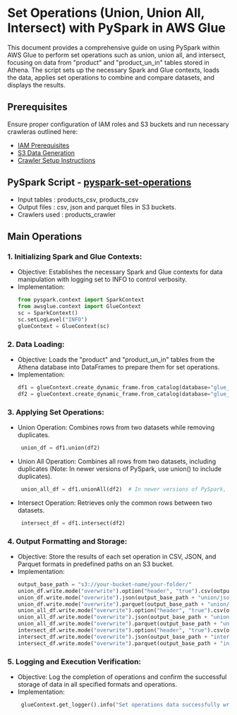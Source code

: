 # Set Operations (Union, Union All, Intersect) with PySpark in AWS Glue
This document provides a comprehensive guide on using PySpark within AWS Glue to perform set operations such as union, union all, and intersect, focusing on data from "product" and "product_un_in" tables stored in Athena. The script sets up the necessary Spark and Glue contexts, loads the data, applies set operations to combine and compare datasets, and displays the results.

## Prerequisites

Ensure proper configuration of IAM roles and S3 buckets and run necessary crawleras outlined here:
* [IAM Prerequisites](IAM-prerequisites.md)
* [S3 Data Generation](s3-data-generation.md)
* [Crawler Setup Instructions](set-up-instructions.md)
  
##  PySpark Script - [pyspark-set-operations](../glue-code/ti-pyspark-union-unionall-intersect.py)
- Input tables          : products_csv, products_csv
- Output files          : csv, json and parquet files in S3 buckets.
- Crawlers used         : products_crawler

## Main Operations

### 1. Initializing Spark and Glue Contexts:
* Objective: Establishes the necessary Spark and Glue contexts for data manipulation with logging set to INFO to control verbosity.
* Implementation:
  ```python
  from pyspark.context import SparkContext
  from awsglue.context import GlueContext
  sc = SparkContext()
  sc.setLogLevel("INFO")
  glueContext = GlueContext(sc)
  ```

### 2. Data Loading:
* Objective: Loads the "product" and "product_un_in" tables from the Athena database into DataFrames to prepare them for set operations.
* Implementation:
  ```python
  df1 = glueContext.create_dynamic_frame.from_catalog(database="glue_db", table_name="product").toDF()
  df2 = glueContext.create_dynamic_frame.from_catalog(database="glue_db", table_name="product_un_in").toDF()

  ```
### 3. Applying Set Operations:
* Union Operation: Combines rows from two datasets while removing duplicates.
  ```python
   union_df = df1.union(df2)
  ```
* Union All Operation: Combines all rows from two datasets, including duplicates (Note: In newer versions of PySpark, use union() to include duplicates).
  ```python
   union_all_df = df1.unionAll(df2)  # In newer versions of PySpark, use union() instead
  ```
* Intersect Operation: Retrieves only the common rows between two datasets.
  ```python
   intersect_df = df1.intersect(df2)
  ```

### 4. Output Formatting and Storage:
* Objective: Store the results of each set operation in CSV, JSON, and Parquet formats in predefined paths on an S3 bucket.
* Implementation:
  ```python
  output_base_path = "s3://your-bucket-name/your-folder/"
  union_df.write.mode("overwrite").option("header", "true").csv(output_base_path + "union/csv/")
  union_df.write.mode("overwrite").json(output_base_path + "union/json/")
  union_df.write.mode("overwrite").parquet(output_base_path + "union/parquet/")
  union_all_df.write.mode("overwrite").option("header", "true").csv(output_base_path + "union_all/csv/")
  union_all_df.write.mode("overwrite").json(output_base_path + "union_all/json/")
  union_all_df.write.mode("overwrite").parquet(output_base_path + "union_all/parquet/")
  intersect_df.write.mode("overwrite").option("header", "true").csv(output_base_path + "intersect/csv/")
  intersect_df.write.mode("overwrite").json(output_base_path + "intersect/json/")
  intersect_df.write.mode("overwrite").parquet(output_base_path + "intersect/parquet/")
  ```

### 5. Logging and Execution Verification:
* Objective: Log the completion of operations and confirm the successful storage of data in all specified formats and operations.
* Implementation:
  ```python
   glueContext.get_logger().info("Set operations data successfully written to S3 in CSV, JSON, and Parquet formats.")
  ```
